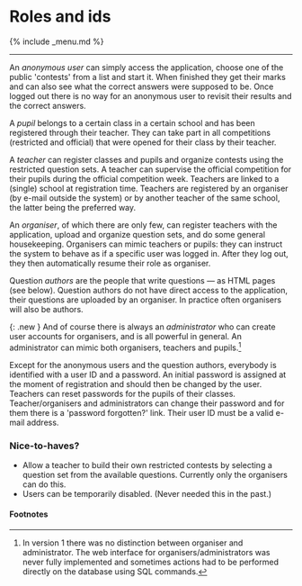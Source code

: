 Roles and ids
===
{% include _menu.md %}

---

An _anonymous user_ can simply access the application, choose one of the public 'contests'
from a list and start it. When finished they get their marks and can also see what the correct
answers were supposed to be. Once logged out there is no way for an anonymous user to revisit
their results and the correct answers.  

A _pupil_ belongs to a certain class in a certain school and has been registered through their teacher.
They can take part in all competitions (restricted and official) that were opened for their class by their
teacher.

A _teacher_ can register classes and pupils
and organize contests using the restricted question sets.
A teacher can supervise the official competition for their pupils during the official competition week.
<span class="new">Teachers are linked to a (single) school at registration time.</span>
Teachers are registered by an organiser (by e-mail outside the system) or by another teacher of
the same school, the latter being the preferred way.

An _organiser_, of which there are only few, can register teachers with the application, upload and
organize question sets, and do some general housekeeping. Organisers can mimic teachers or pupils: they
can instruct the system to behave as if a specific user was logged in. <span class="new">After they log out, they
then automatically resume their role as organiser.</span>

Question _authors_ are the people that write questions — as HTML pages (see below). Question
authors do not have direct access to the application, their questions are uploaded by an organiser.
In practice often organisers will also be authors.

{: .new }
And of course there is always an _administrator_ who can create user accounts for organisers, and
is all powerful in general. An administrator can mimic both organisers, teachers and pupils.[^1]

Except for the anonymous users and the question authors, everybody is identified with a user ID
and a password. An initial password is assigned at the moment of registration and
should then be changed by the user. Teachers can reset passwords for the pupils of their classes.
Teacher/organisers and administrators can change their password and for them there is a 'password forgotten?' link.
Their user ID must be a valid e-mail address.

### Nice-to-haves?

* Allow a teacher to build their own restricted contests by selecting a question set 
  from the available questions. Currently only the organisers can do this.
* Users can be temporarily disabled. (Never needed this in the past.)

#### Footnotes
[^1]: 
    In version 1 there was no distinction between organiser and administrator. The web interface
    for organisers/administrators was never fully implemented and sometimes 
    actions had to be performed directly on the database using SQL commands.